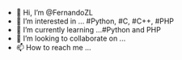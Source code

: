 - 👋 Hi, I’m @FernandoZL
- 👀 I’m interested in ... #Python, #C, #C++, #PHP
- 🌱 I’m currently learning ...#Python and PHP 
- 💞️ I’m looking to collaborate on ...
- 📫 How to reach me ...

<!---
FernandoZL/FernandoZL is a ✨ special ✨ repository because its `README.md` (this file) appears on your GitHub profile.
You can click the Preview link to take a look at your changes.
--->
